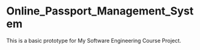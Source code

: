 # Online_Passport_Management_System
This is a basic prototype for My Software Engineering Course Project.

